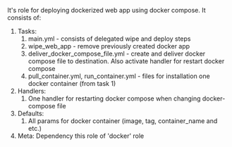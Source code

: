 It's role for deploying dockerized web app using docker compose. It consists of:

 1. Tasks:
     1. main.yml - consists of delegated wipe and deploy steps
     2. wipe_web_app - remove previously created docker app
     3. deliver_docker_compose_file.yml - create and deliver docker compose file to destination. Also activate handler for restart docker compose
     4. pull_container.yml, run_container.yml - files for installation one docker container (from task 1)
 2. Handlers:
     1. One handler for restarting docker compose when changing docker-compose file
 3. Defaults:
     1. All params for docker container (image, tag, container_name and etc.)
 4. Meta:
     Dependency this role of 'docker' role